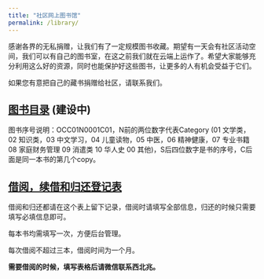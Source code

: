 ```yaml
---
title: "社区网上图书馆"
permalink: /library/
---
```


感谢各界的无私捐赠，让我们有了一定规模图书收藏。期望有一天会有社区活动空间，我们可以有自己的图书室，在这之前我们就在云端上运作了。希望大家能够充分利用这么好的资源，同时也能保护好这些图书，让更多的人有机会受益于它们。

如果您有意把自己的藏书捐赠给社区，请联系我们。

## [图书目录](https://drive.google.com/drive/folders/1C4gL9MrAh6riMHuKShK-JpDsTLN28bCM?usp=sharing) (建设中)

图书序号说明：OCC01N0001C01，N前的两位数字代表Category (01 文学类，02 知识类，03 中文学习，04 儿童读物，05 中医，06 精神健康，07 专业书籍 08 家庭财务管理 09 消遣类 10 华人史 00 其他)，S后四位数字是书的序号，C后面是同一本书的第几个copy。

## [借阅，续借和归还登记表](https://docs.google.com/forms/d/e/1FAIpQLSdxa5wLGNIdTZCN7kYeeSJRgSU1Ro0YQoH7aLMx08ed-ZD01w/viewform?usp=sf_link)

借阅和归还都请在这个表上留下记录，借阅时请填写全部信息，归还的时候只需要填写必填信息即可。

每本书均需填写一次，方便后台管理。

每次借阅不超过三本，借阅时间为一个月。

**需要借阅的时候，填写表格后请微信联系西北兆。**
